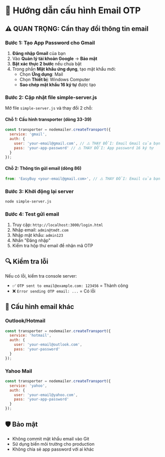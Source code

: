 # 🔧 Hướng dẫn cấu hình Email OTP

## ⚠️ QUAN TRỌNG: Cần thay đổi thông tin email

### Bước 1: Tạo App Password cho Gmail

1. **Đăng nhập Gmail** của bạn
2. Vào **Quản lý tài khoản Google** → **Bảo mật**
3. **Bật xác thực 2 bước** nếu chưa bật
4. Trong phần **Mật khẩu ứng dụng**, tạo mật khẩu mới:
   - Chọn **Ứng dụng**: Mail
   - Chọn **Thiết bị**: Windows Computer
   - **Sao chép mật khẩu 16 ký tự** được tạo

### Bước 2: Cập nhật file simple-server.js

Mở file `simple-server.js` và thay đổi 2 chỗ:

#### Chỗ 1: Cấu hình transporter (dòng 33-39)
```javascript
const transporter = nodemailer.createTransport({
  service: 'gmail',
  auth: {
    user: 'your-email@gmail.com', // ⚠️ THAY ĐỔI: Email Gmail của bạn
    pass: 'your-app-password' // ⚠️ THAY ĐỔI: App password 16 ký tự
  }
});
```

#### Chỗ 2: Thông tin gửi email (dòng 86)
```javascript
from: 'EasyBuy <your-email@gmail.com>', // ⚠️ THAY ĐỔI: Email của bạn
```

### Bước 3: Khởi động lại server

```bash
node simple-server.js
```

### Bước 4: Test gửi email

1. Truy cập: `http://localhost:3000/login.html`
2. Nhập email: `admin@tmdt.com`
3. Nhập mật khẩu: `admin123`
4. Nhấn "Đăng nhập"
5. Kiểm tra hộp thư email để nhận mã OTP

## 🔍 Kiểm tra lỗi

Nếu có lỗi, kiểm tra console server:
- ✅ `OTP sent to email@example.com: 123456` = Thành công
- ❌ `Error sending OTP email: ...` = Có lỗi

## 📧 Cấu hình email khác

### Outlook/Hotmail
```javascript
const transporter = nodemailer.createTransport({
  service: 'hotmail',
  auth: {
    user: 'your-email@outlook.com',
    pass: 'your-password'
  }
});
```

### Yahoo Mail
```javascript
const transporter = nodemailer.createTransport({
  service: 'yahoo',
  auth: {
    user: 'your-email@yahoo.com',
    pass: 'your-app-password'
  }
});
```

## 🛡️ Bảo mật

- Không commit mật khẩu email vào Git
- Sử dụng biến môi trường cho production
- Không chia sẻ app password với ai khác
